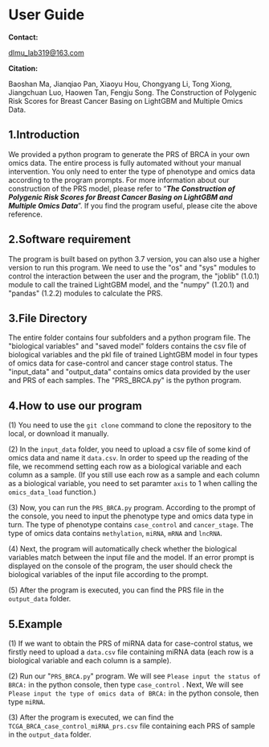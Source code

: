 # User Guide

**Contact:**

dlmu_lab319@163.com

**Citation:** 

Baoshan Ma, Jianqiao Pan, Xiaoyu Hou, Chongyang Li, Tong Xiong, Jiangchuan Luo, Haowen Tan, Fengju Song. The Construction of Polygenic Risk Scores for Breast Cancer Basing on LightGBM and Multiple Omics Data.

## 1.Introduction

We provided a python program to generate the PRS of BRCA in your own omics data. The entire process is fully automated without your manual intervention. You only need to enter the type of phenotype and omics data according to the program prompts. For more information about our construction of the PRS model, please refer to “***The Construction of Polygenic Risk Scores for Breast Cancer Basing on LightGBM and Multiple Omics Data***”. If you find the program useful, please cite the above reference.

## 2.Software requirement

The program is built based on python 3.7 version, you can also use a higher version to run this program. We need to use the "os" and "sys" modules to control the interaction between the user and the program, the "joblib" (1.0.1) module to call the trained LightGBM model, and the "numpy" (1.20.1) and "pandas" (1.2.2) modules to calculate the PRS.

## 3.File Directory

The entire folder contains four subfolders and a python program file. The "biological variables" and "saved model" folders contains the csv file of biological variables and the pkl file of trained LightGBM model in four types of omics data for case-control and cancer stage control status. The "input_data" and "output_data" contains omics data provided by the user and PRS of each samples. The "PRS_BRCA.py" is the python program.

## 4.How to use our program

(1) You need to use the `git clone` command to clone the repository to the local, or download it manually.

(2) In the `input_data` folder, you need to upload a csv file of some kind of omics data and name it `data.csv`. In order to speed up the reading of the file, we recommend setting each row as a biological variable and each column as a sample. (If you still use each row as a sample and each column as a biological variable, you need to set paramter `axis` to 1 when calling the `omics_data_load` function.) 

(3) Now, you can run the `PRS_BRCA.py` program. According to the prompt of the console, you need to input the phenotype type and omics data type in turn. The type of phenotype contains `case_control` and `cancer_stage`. The type of omics data contains `methylation`, `miRNA`, `mRNA` and `lncRNA`.

(4) Next, the program will automatically check whether the biological variables match between the input file and the model. If an error prompt is displayed on the console of the program, the user should check the biological variables of the input file according to the prompt.

(5) After the program is executed, you can find the PRS file in the `output_data` folder.

## 5.Example

(1) If we want to obtain the PRS of miRNA data for case-control status, we firstly need to upload a `data.csv` file containing miRNA data (each row is a biological variable and each column is a sample).

(2) Run our "`PRS_BRCA.py`" program. We will see `Please input the status of BRCA:` in the python console, then type `case_control` . Next, We will see `Please input the type of omics data of BRCA:` in the python console, then type `miRNA`. 

(3) After the program is executed, we can find the `TCGA_BRCA_case_control_miRNA_prs.csv` file containing each PRS of sample in the `output_data` folder.
